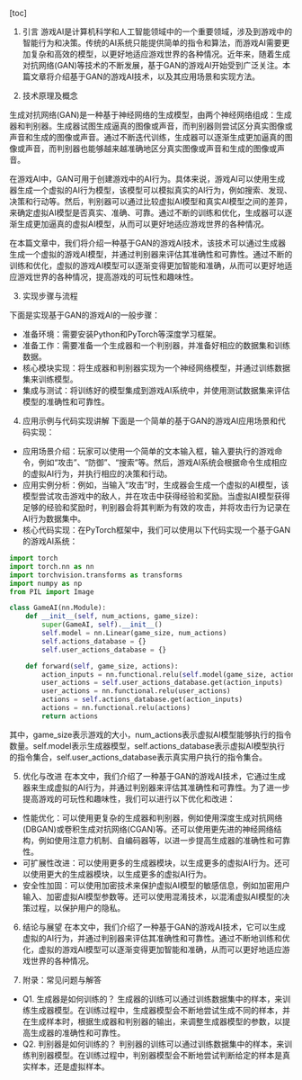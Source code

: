 
[toc]                    
                
                
1. 引言
游戏AI是计算机科学和人工智能领域中的一个重要领域，涉及到游戏中的智能行为和决策。传统的AI系统只能提供简单的指令和算法，而游戏AI需要更加复杂和高效的模型，以更好地适应游戏世界的各种情况。近年来，随着生成对抗网络(GAN)等技术的不断发展，基于GAN的游戏AI开始受到广泛关注。本篇文章将介绍基于GAN的游戏AI技术，以及其应用场景和实现方法。

2. 技术原理及概念

生成对抗网络(GAN)是一种基于神经网络的生成模型，由两个神经网络组成：生成器和判别器。生成器试图生成逼真的图像或声音，而判别器则尝试区分真实图像或声音和生成的图像或声音。通过不断迭代训练，生成器可以逐渐生成更加逼真的图像或声音，而判别器也能够越来越准确地区分真实图像或声音和生成的图像或声音。

在游戏AI中，GAN可用于创建游戏中的AI行为。具体来说，游戏AI可以使用生成器生成一个虚拟的AI行为模型，该模型可以模拟真实的AI行为，例如搜索、发现、决策和行动等。然后，判别器可以通过比较虚拟AI模型和真实AI模型之间的差异，来确定虚拟AI模型是否真实、准确、可靠。通过不断的训练和优化，生成器可以逐渐生成更加逼真的虚拟AI模型，从而可以更好地适应游戏世界的各种情况。

在本篇文章中，我们将介绍一种基于GAN的游戏AI技术，该技术可以通过生成器生成一个虚拟的游戏AI模型，并通过判别器来评估其准确性和可靠性。通过不断的训练和优化，虚拟的游戏AI模型可以逐渐变得更加智能和准确，从而可以更好地适应游戏世界的各种情况，提高游戏的可玩性和趣味性。

3. 实现步骤与流程

下面是实现基于GAN的游戏AI的一般步骤：

- 准备环境：需要安装Python和PyTorch等深度学习框架。
- 准备工作：需要准备一个生成器和一个判别器，并准备好相应的数据集和训练数据。
- 核心模块实现：将生成器和判别器实现为一个神经网络模型，并通过训练数据集来训练模型。
- 集成与测试：将训练好的模型集成到游戏AI系统中，并使用测试数据集来评估模型的准确性和可靠性。

4. 应用示例与代码实现讲解
下面是一个简单的基于GAN的游戏AI应用场景和代码实现：

- 应用场景介绍：玩家可以使用一个简单的文本输入框，输入要执行的游戏命令，例如“攻击”、“防御”、“搜索”等。然后，游戏AI系统会根据命令生成相应的虚拟AI行为，并执行相应的决策和行动。
- 应用实例分析：例如，当输入“攻击”时，生成器会生成一个虚拟的AI模型，该模型尝试攻击游戏中的敌人，并在攻击中获得经验和奖励。当虚拟AI模型获得足够的经验和奖励时，判别器会将其判断为有效的攻击，并将攻击行为记录在AI行为数据集中。
- 核心代码实现：在PyTorch框架中，我们可以使用以下代码实现一个基于GAN的游戏AI系统：
```python
import torch
import torch.nn as nn
import torchvision.transforms as transforms
import numpy as np
from PIL import Image

class GameAI(nn.Module):
    def __init__(self, num_actions, game_size):
        super(GameAI, self).__init__()
        self.model = nn.Linear(game_size, num_actions)
        self.actions_database = {}
        self.user_actions_database = {}

    def forward(self, game_size, actions):
        action_inputs = nn.functional.relu(self.model(game_size, actions))
        user_actions = self.user_actions_database.get(action_inputs)
        user_actions = nn.functional.relu(user_actions)
        actions = self.actions_database.get(action_inputs)
        actions = nn.functional.relu(actions)
        return actions
```
其中，game\_size表示游戏的大小，num\_actions表示虚拟AI模型能够执行的指令数量。self.model表示生成器模型，self.actions\_database表示虚拟AI模型执行的指令集合，self.user\_actions\_database表示真实用户执行的指令集合。

5. 优化与改进
在本文中，我们介绍了一种基于GAN的游戏AI技术，它通过生成器来生成虚拟的AI行为，并通过判别器来评估其准确性和可靠性。为了进一步提高游戏的可玩性和趣味性，我们可以进行以下优化和改进：

- 性能优化：可以使用更复杂的生成器和判别器，例如使用深度生成对抗网络(DBGAN)或卷积生成对抗网络(CGAN)等。还可以使用更先进的神经网络结构，例如使用注意力机制、自编码器等，以进一步提高生成器的准确性和可靠性。
- 可扩展性改进：可以使用更多的生成器模块，以生成更多的虚拟AI行为。还可以使用更大的生成器模块，以生成更多的虚拟AI行为。
- 安全性加固：可以使用加密技术来保护虚拟AI模型的敏感信息，例如加密用户输入、加密虚拟AI模型参数等。还可以使用混淆技术，以混淆虚拟AI模型的决策过程，以保护用户的隐私。

6. 结论与展望
在本文中，我们介绍了一种基于GAN的游戏AI技术，它可以生成虚拟的AI行为，并通过判别器来评估其准确性和可靠性。通过不断地训练和优化，虚拟的游戏AI模型可以逐渐变得更加智能和准确，从而可以更好地适应游戏世界的各种情况。

7. 附录：常见问题与解答

- Q1. 生成器是如何训练的？
生成器的训练可以通过训练数据集中的样本，来训练生成器模型。在训练过程中，生成器模型会不断地尝试生成不同的样本，并在生成样本时，根据生成器和判别器的输出，来调整生成器模型的参数，以提高生成器的准确性和可靠性。
- Q2. 判别器是如何训练的？
判别器的训练可以通过训练数据集中的样本，来训练判别器模型。在训练过程中，判别器模型会不断地尝试判断给定的样本是真实样本，还是虚拟样本。

